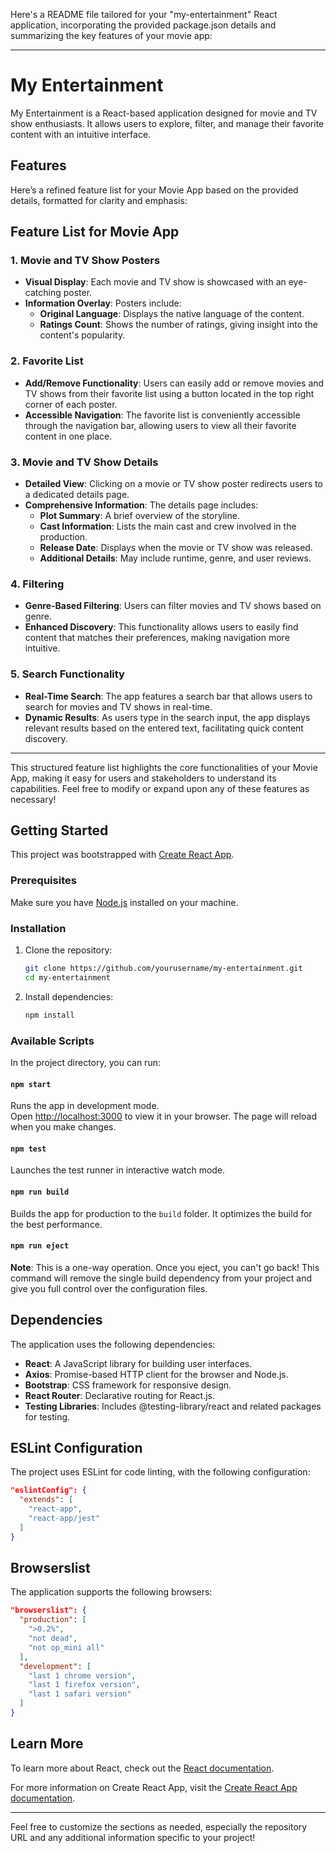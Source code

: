 Here's a README file tailored for your "my-entertainment" React application, incorporating the provided package.json details and summarizing the key features of your movie app:

---

# My Entertainment

My Entertainment is a React-based application designed for movie and TV show enthusiasts. It allows users to explore, filter, and manage their favorite content with an intuitive interface.

## Features

Here’s a refined feature list for your Movie App based on the provided details, formatted for clarity and emphasis:

## Feature List for Movie App

### 1. Movie and TV Show Posters
- **Visual Display**: Each movie and TV show is showcased with an eye-catching poster.
- **Information Overlay**: Posters include:
  - **Original Language**: Displays the native language of the content.
  - **Ratings Count**: Shows the number of ratings, giving insight into the content's popularity.

### 2. Favorite List
- **Add/Remove Functionality**: Users can easily add or remove movies and TV shows from their favorite list using a button located in the top right corner of each poster.
- **Accessible Navigation**: The favorite list is conveniently accessible through the navigation bar, allowing users to view all their favorite content in one place.

### 3. Movie and TV Show Details
- **Detailed View**: Clicking on a movie or TV show poster redirects users to a dedicated details page.
- **Comprehensive Information**: The details page includes:
  - **Plot Summary**: A brief overview of the storyline.
  - **Cast Information**: Lists the main cast and crew involved in the production.
  - **Release Date**: Displays when the movie or TV show was released.
  - **Additional Details**: May include runtime, genre, and user reviews.

### 4. Filtering
- **Genre-Based Filtering**: Users can filter movies and TV shows based on genre.
- **Enhanced Discovery**: This functionality allows users to easily find content that matches their preferences, making navigation more intuitive.

### 5. Search Functionality
- **Real-Time Search**: The app features a search bar that allows users to search for movies and TV shows in real-time.
- **Dynamic Results**: As users type in the search input, the app displays relevant results based on the entered text, facilitating quick content discovery.

---

This structured feature list highlights the core functionalities of your Movie App, making it easy for users and stakeholders to understand its capabilities. Feel free to modify or expand upon any of these features as necessary!

## Getting Started

This project was bootstrapped with [Create React App](https://github.com/facebook/create-react-app).

### Prerequisites

Make sure you have [Node.js](https://nodejs.org/) installed on your machine.

### Installation

1. Clone the repository:
   ```bash
   git clone https://github.com/yourusername/my-entertainment.git
   cd my-entertainment
   ```

2. Install dependencies:
   ```bash
   npm install
   ```

### Available Scripts

In the project directory, you can run:

#### `npm start`

Runs the app in development mode.\
Open [http://localhost:3000](http://localhost:3000) to view it in your browser. The page will reload when you make changes.

#### `npm test`

Launches the test runner in interactive watch mode.

#### `npm run build`

Builds the app for production to the `build` folder. It optimizes the build for the best performance.

#### `npm run eject`

**Note**: This is a one-way operation. Once you eject, you can't go back! This command will remove the single build dependency from your project and give you full control over the configuration files.

## Dependencies

The application uses the following dependencies:

- **React**: A JavaScript library for building user interfaces.
- **Axios**: Promise-based HTTP client for the browser and Node.js.
- **Bootstrap**: CSS framework for responsive design.
- **React Router**: Declarative routing for React.js.
- **Testing Libraries**: Includes @testing-library/react and related packages for testing.

## ESLint Configuration

The project uses ESLint for code linting, with the following configuration:

```json
"eslintConfig": {
  "extends": [
    "react-app",
    "react-app/jest"
  ]
}
```

## Browserslist

The application supports the following browsers:

```json
"browserslist": {
  "production": [
    ">0.2%",
    "not dead",
    "not op_mini all"
  ],
  "development": [
    "last 1 chrome version",
    "last 1 firefox version",
    "last 1 safari version"
  ]
}
```

## Learn More

To learn more about React, check out the [React documentation](https://reactjs.org/).

For more information on Create React App, visit the [Create React App documentation](https://facebook.github.io/create-react-app/docs/getting-started).

---

Feel free to customize the sections as needed, especially the repository URL and any additional information specific to your project!